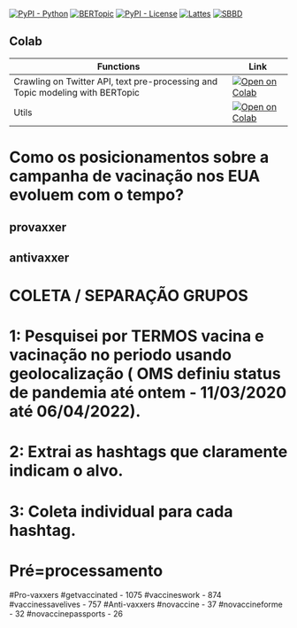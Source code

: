 [![PyPI - Python](https://img.shields.io/badge/python-v3.6+-blue.svg)](https://pypi.org/project/bertopic/)
[![BERTopic](https://img.shields.io/badge/BERtopic-v0.9%20-brightgreen)](https://github.com/MaartenGr/BERTopic)
[![PyPI - License](https://img.shields.io/badge/license-MIT-green.svg)](https://github.com/mediote/twAnalytics/blob/main/LICENSE)
[![Lattes](https://img.shields.io/badge/Lattes-CNPq-blueviolet)](http://lattes.cnpq.br/2455024624300452)
[![SBBD](https://img.shields.io/badge/SBBD-2021-green)](https://sbbd.org.br/2021/)

## Colab 

| Functions  | Link  |
|---|---|
| Crawling on Twitter API, text pre-processing and Topic modeling with BERTopic  | [![Open on Colab](https://colab.research.google.com/assets/colab-badge.svg)](https://colab.research.google.com/github/mediote/sbbd/blob/main/sbbd.ipynb)  |
| Utils  | [![Open on Colab](https://colab.research.google.com/assets/colab-badge.svg)](https://colab.research.google.com/github/mediote/sbbd/blob/main/utils.ipynb)  |





# Como os posicionamentos sobre a campanha de vacinação nos EUA evoluem com o tempo?


## provaxxer
## antivaxxer


# COLETA / SEPARAÇÃO GRUPOS
# 1: Pesquisei por TERMOS vacina e vacinação no periodo usando geolocalização ( OMS definiu status de pandemia até ontem - 11/03/2020 até 06/04/2022).
# 2: Extrai as hashtags que claramente indicam o alvo.
# 3: Coleta individual para cada hashtag.


# Pré=processamento

#Pro-vaxxers
    #getvaccinated - 1075
    #vaccineswork - 874
    #vaccinessavelives - 757
#Anti-vaxxers
    #novaccine - 37
    #novaccineforme - 32
    #novaccinepassports - 26
